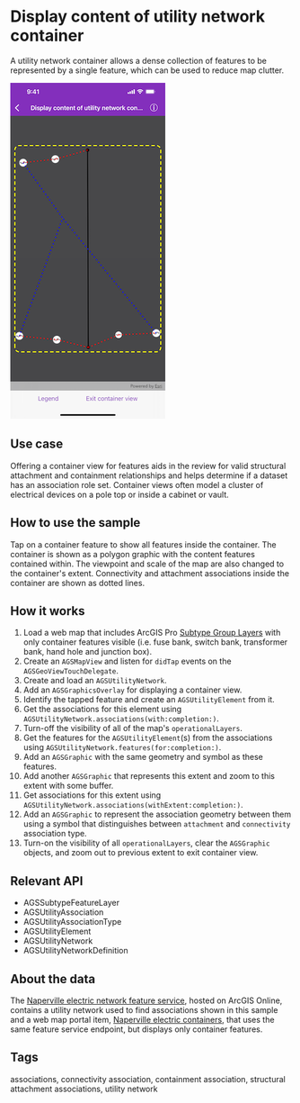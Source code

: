 # Display content of utility network container

A utility network container allows a dense collection of features to be represented by a single feature, which can be used to reduce map clutter.

![Image of display content of utility network container](display-content-utility-network.png)

## Use case

Offering a container view for features aids in the review for valid structural attachment and containment relationships and helps determine if a dataset has an association role set. Container views often model a cluster of electrical devices on a pole top or inside a cabinet or vault.

## How to use the sample

Tap on a container feature to show all features inside the container. The container is shown as a polygon graphic with the content features contained within. The viewpoint and scale of the map are also changed to the container's extent. Connectivity and attachment associations inside the container are shown as dotted lines.

## How it works

1. Load a web map that includes ArcGIS Pro [Subtype Group Layers](https://pro.arcgis.com/en/pro-app/help/mapping/layer-properties/subtype-layers.htm) with only container features visible (i.e. fuse bank, switch bank, transformer bank, hand hole and junction box).
2. Create an `AGSMapView` and listen for `didTap` events on the `AGSGeoViewTouchDelegate`.
3. Create and load an `AGSUtilityNetwork`.
4. Add an `AGSGraphicsOverlay` for displaying a container view.
5. Identify the tapped feature and create an `AGSUtilityElement` from it.
6. Get the associations for this element using `AGSUtilityNetwork.associations(with:completion:)`.
7. Turn-off the visibility of all of the map's `operationalLayers`.
8. Get the features for the `AGSUtilityElement`(s) from the associations using `AGSUtilityNetwork.features(for:completion:)`.
9. Add an `AGSGraphic` with the same geometry and symbol as these features.
10. Add another `AGSGraphic` that represents this extent and zoom to this extent with some buffer.
11. Get associations for this extent using `AGSUtilityNetwork.associations(withExtent:completion:)`.
12. Add an `AGSGraphic` to represent the association geometry between them using a symbol that distinguishes between `attachment` and `connectivity` association type.
13. Turn-on the visibility of all `operationalLayers`, clear the `AGSGraphic` objects, and zoom out to previous extent to exit container view.

## Relevant API

* AGSSubtypeFeatureLayer
* AGSUtilityAssociation
* AGSUtilityAssociationType
* AGSUtilityElement
* AGSUtilityNetwork
* AGSUtilityNetworkDefinition  

## About the data

The [Naperville electric network feature service](https://sampleserver7.arcgisonline.com/arcgis/rest/services/UtilityNetwork/NapervilleElectric/FeatureServer), hosted on ArcGIS Online, contains a utility network used to find associations shown in this sample and a web map portal item, [Naperville electric containers](https://ss7portal.arcgisonline.com/arcgis/home/item.html?id=5b64cf7a89ca4f98b5ed3da545d334ef), that uses the same feature service endpoint, but displays only container features.

## Tags

associations, connectivity association, containment association, structural attachment associations, utility network
